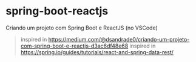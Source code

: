 # spring-boot-reactjs
Criando um projeto com Spring Boot e ReactJS (no VSCode)

> inspired in https://medium.com/@dsandrade0/criando-um-projeto-com-spring-boot-e-reactjs-d3ac6df48e68
> inspired in https://spring.io/guides/tutorials/react-and-spring-data-rest/